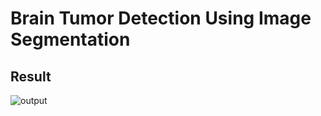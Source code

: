 # Brain Tumor Detection Using Image Segmentation

## Result
![output](https://github.com/samridhiibhardwaj/Brain-Tumor-Detection-Using-Image-Segmentation/assets/91188761/efb2eb6c-053c-4eec-936d-997784936b06)

